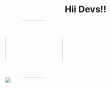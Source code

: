 <h1 align="center" style="font-style:courier;">Hii Devs!!</h1>



<div >
   <img heigth="150" width="180" style="border-radius:60px" src="https://cdn.discordapp.com/attachments/874129149772570654/921164961185669190/20211216_183028.gif"/>
</div>

<div style="display: inline-block" align="center">
 <a href="https://github.com/lucasApalosqui">
 <img align="center" src="https://github-readme-stats.vercel.app/api?username=lucasApalosqui&show_icons=false&theme=jolly"/>
</div>
  


